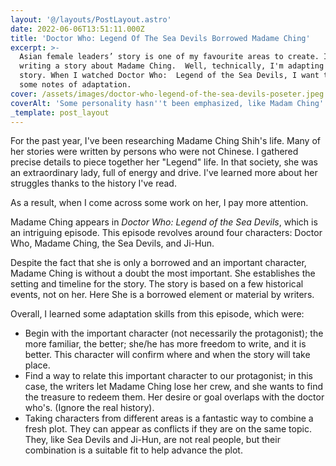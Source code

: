 ```yaml
---
layout: '@/layouts/PostLayout.astro'
date: 2022-06-06T13:51:11.000Z
title: 'Doctor Who: Legend Of The Sea Devils Borrowed Madame Ching'
excerpt: >-
  Asian female leaders’ story is one of my favourite areas to create. I am
  writing a story about Madame Ching.  Well, technically, I'm adapting her
  story. When I watched Doctor Who:  Legend of the Sea Devils, I want to leave
  some notes of adaptation.
cover: /assets/images/doctor-who-legend-of-the-sea-devils-poseter.jpeg
coverAlt: 'Some personality hasn''t been emphasized, like Madam Ching''s leadership ability'
_template: post_layout
---
```



For the past year, I've been researching Madame Ching Shih's life. Many of her stories were written by persons who were not Chinese. I gathered precise details to piece together her "Legend" life. In that society, she was an extraordinary lady, full of energy and drive. I've learned more about her struggles thanks to the history I've read.

As a result, when I come across some work on her, I pay more attention.

Madame Ching appears in _Doctor Who: Legend of the Sea Devils_, which is an intriguing episode. This episode revolves around four characters: Doctor Who, Madame Ching, the Sea Devils, and Ji-Hun.

Despite the fact that she is only a borrowed and an important character, Madame Ching is without a doubt the most important. She establishes the setting and timeline for the story. The story is based on a few historical events, not on her. Here She is a borrowed element or material by writers.

Overall, I learned some adaptation skills from this episode, which were:

- Begin with the important character (not necessarily the protagonist); the more familiar, the better; she/he has more freedom to write, and it is better. This character will confirm where and when the story will take place.
- Find a way to relate this important character to our protagonist; in this case, the writers let Madame Ching lose her crew, and she wants to find the treasure to redeem them. Her desire or goal overlaps with the doctor who's. (Ignore the real history).
- Taking characters from different areas is a fantastic way to combine a fresh plot. They can appear as conflicts if they are on the same topic. They, like Sea Devils and Ji-Hun, are not real people, but their combination is a suitable fit to help advance the plot.
